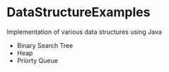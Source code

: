# DataStructureExamples

Implementation of various data structures  using Java

- Binary Search Tree
- Heap
- Priorty Queue
